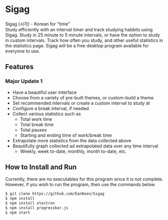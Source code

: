 # Sigag
Sigag (시각) - Korean for "time" <br>
Study efficiently with an interval timer and track studying habbits using Sigag. Study in 25 minute to 5 minute intervals, or have the option to study in custom intervals. Track how often you study, and other useful statistics in the statistics page. Sigag will be a free desktop program available for everyone to use.

## Features
### Major Update 1
* Have a beautiful user interface
* Choose from a variety of pre-built themes, or custom-build a theme
* Set recommended intervals or create a custom interval to study at
* Configure a break interval, if needed
* Collect various statistics such as
  * Total work time
  * Total break time
  * Total pauses
  * Starting and ending time of work/break time
* Extrapolate more statistics from the data collected above
* Beautifully graph collected ad extrapolated data over any time interval
  * Weekly, week to-date, monthly, month to-date, etc.

## How to Install and Run
Currently, there are no executables for this program since it is not complete. However, if you wish to run the program, then use the commands below.
```bash
$ git clone https://github.com/EanKeen/Sigag
$ npm install
$ npm install electron
$ npm install progressbar.js
$ npm start
```
